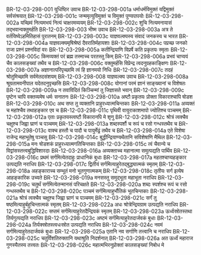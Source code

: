 BR-12-03-298-001	युधिष्ठिर उवाच
BR-12-03-298-001a	धर्माधर्मविमुक्तं यद्विमुक्तं सर्वसंश्रयात्
BR-12-03-298-001c	जन्ममृत्युविमुक्तं च विमुक्तं पुण्यपापयोः
BR-12-03-298-002a	यच्छिवं नित्यमभयं नित्यं चाक्षरमव्ययम्
BR-12-03-298-002c	शुचि नित्यमनायासं तद्भवान्वक्तुमर्हति
BR-12-03-298-003	भीष्म उवाच
BR-12-03-298-003a	अत्र ते वर्तयिष्येऽहमितिहासं पुरातनम्
BR-12-03-298-003c	याज्ञवल्क्यस्य संवादं जनकस्य च भारत
BR-12-03-298-004a	याज्ञवल्क्यमृषिश्रेष्ठं दैवरातिर्महायशाः
BR-12-03-298-004c	पप्रच्छ जनको राजा प्रश्नं प्रश्नविदां वरः
BR-12-03-298-005a	कतीन्द्रियाणि विप्रर्षे कति प्रकृतयः स्मृताः
BR-12-03-298-005c	किमव्यक्तं परं ब्रह्म तस्माच्च परतस्तु किम्
BR-12-03-298-006a	प्रभवं चाप्ययं चैव कालसङ्ख्यां तथैव च
BR-12-03-298-006c	वक्तुमर्हसि विप्रेन्द्र त्वदनुग्रहकाङ्क्षिणः
BR-12-03-298-007a	अज्ञानात्परिपृच्छामि त्वं हि ज्ञानमयो निधिः
BR-12-03-298-007c	तदहं श्रोतुमिच्छामि सर्वमेतदसंशयम्
BR-12-03-298-008	याज्ञवल्क्य उवाच
BR-12-03-298-008a	श्रूयतामवनीपाल यदेतदनुपृच्छसि
BR-12-03-298-008c	योगानां परमं ज्ञानं साङ्ख्यानां च विशेषतः
BR-12-03-298-009a	न तवाविदितं किञ्चिन्मां तु जिज्ञासते भवान्
BR-12-03-298-009c	पृष्टेन चापि वक्तव्यमेष धर्मः सनातनः
BR-12-03-298-010a	अष्टौ प्रकृतयः प्रोक्ता विकाराश्चापि षोडश
BR-12-03-298-010c	अथ सप्त तु व्यक्तानि प्राहुरध्यात्मचिन्तकाः
BR-12-03-298-011a	अव्यक्तं च महांश्चैव तथाहङ्कार एव च
BR-12-03-298-011c	पृथिवी वायुराकाशमापो ज्योतिश्च पञ्चमम्
BR-12-03-298-012a	एताः प्रकृतयस्त्वष्टौ विकारानपि मे शृणु
BR-12-03-298-012c	श्रोत्रं त्वक्चैव चक्षुश्च जिह्वा घ्राणं च पञ्चमम्
BR-12-03-298-013a	शब्दस्पर्शौ च रूपं च रसो गन्धस्तथैव च
BR-12-03-298-013c	वाक्च हस्तौ च पादौ च पायुर्मेढ्रं तथैव च
BR-12-03-298-014a	एते विशेषा राजेन्द्र महाभूतेषु पञ्चसु
BR-12-03-298-014c	बुद्धीन्द्रियाण्यथैतानि सविशेषाणि मैथिल
BR-12-03-298-015a	मनः षोडशकं प्राहुरध्यात्मगतिचिन्तकाः
BR-12-03-298-015c	त्वं चैवान्ये च विद्वांसस्तत्त्वबुद्धिविशारदाः
BR-12-03-298-016a	अव्यक्ताच्च महानात्मा समुत्पद्यति पार्थिव
BR-12-03-298-016c	प्रथमं सर्गमित्येतदाहुः प्राधानिकं बुधाः
BR-12-03-298-017a	महतश्चाप्यहङ्कार उत्पद्यति नराधिप
BR-12-03-298-017c	द्वितीयं सर्गमित्याहुरेतद्बुद्ध्यात्मकं स्मृतम्
BR-12-03-298-018a	अहङ्काराच्च सम्भूतं मनो भूतगुणात्मकम्
BR-12-03-298-018c	तृतीयः सर्ग इत्येष आहङ्कारिक उच्यते
BR-12-03-298-019a	मनसस्तु समुद्भूता महाभूता नराधिप
BR-12-03-298-019c	चतुर्थं सर्गमित्येतन्मानसं परिचक्षते
BR-12-03-298-020a	शब्दः स्पर्शश्च रूपं च रसो गन्धस्तथैव च
BR-12-03-298-020c	पञ्चमं सर्गमित्याहुर्भौतिकं भूतचिन्तकाः
BR-12-03-298-021a	श्रोत्रं त्वक्चैव चक्षुश्च जिह्वा घ्राणं च पञ्चमम्
BR-12-03-298-021c	सर्गं तु षष्ठमित्याहुर्बहुचिन्तात्मकं स्मृतम्
BR-12-03-298-022a	अधः श्रोत्रेन्द्रियग्राम उत्पद्यति नराधिप
BR-12-03-298-022c	सप्तमं सर्गमित्याहुरेतदैन्द्रियकं स्मृतम्
BR-12-03-298-023a	ऊर्ध्वस्रोतस्तथा तिर्यगुत्पद्यति नराधिप
BR-12-03-298-023c	अष्टमं सर्गमित्याहुरेतदार्जवकं बुधाः
BR-12-03-298-024a	तिर्यक्स्रोतस्त्वधःस्रोत उत्पद्यति नराधिप
BR-12-03-298-024c	नवमं सर्गमित्याहुरेतदार्जवकं बुधाः
BR-12-03-298-025a	एतानि नव सर्गाणि तत्त्वानि च नराधिप
BR-12-03-298-025c	चतुर्विंशतिरुक्तानि यथाश्रुति निदर्शनात्
BR-12-03-298-026a	अत ऊर्ध्वं महाराज गुणस्यैतस्य तत्त्वतः
BR-12-03-298-026c	महात्मभिरनुप्रोक्तां कालसङ्ख्यां निबोध मे

